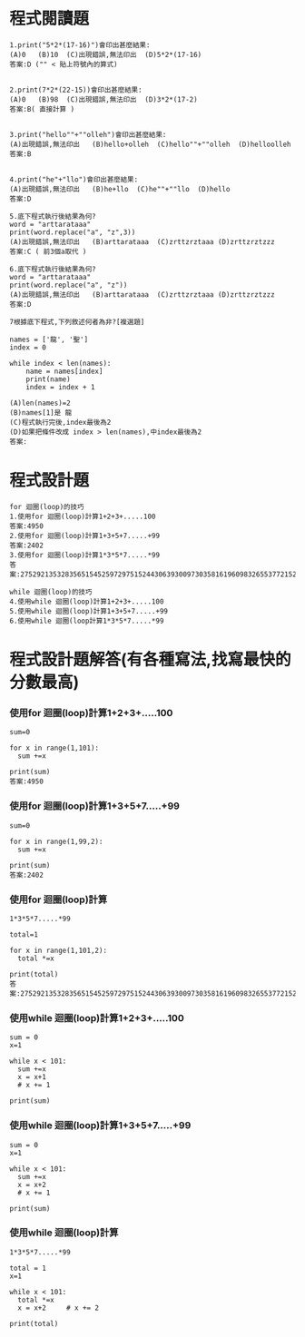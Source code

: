 # 程式閱讀題
```
1.print("5*2*(17-16)")會印出甚麼結果:
(A)0   (B)10  (C)出現錯誤,無法印出  (D)5*2*(17-16)
答案:D ("" < 貼上符號內的算式)


2.print(7*2*(22-15))會印出甚麼結果:
(A)0   (B)98  (C)出現錯誤,無法印出  (D)3*2*(17-2)
答案:B( 直接計算 )


3.print("hello""+""olleh")會印出甚麼結果:
(A)出現錯誤,無法印出   (B)hello+olleh  (C)hello""+""olleh  (D)helloolleh
答案:B 


4.print("he"+"llo")會印出甚麼結果:
(A)出現錯誤,無法印出   (B)he+llo  (C)he""+""llo  (D)hello
答案:D

5.底下程式執行後結果為何?
word = "arttarataaa"
print(word.replace("a", "z",3))
(A)出現錯誤,無法印出   (B)arttarataaa  (C)zrttzrztaaa (D)zrttzrztzzz
答案:C ( 前3個a取代 )

6.底下程式執行後結果為何?
word = "arttarataaa"
print(word.replace("a", "z"))
(A)出現錯誤,無法印出   (B)arttarataaa  (C)zrttzrztaaa (D)zrttzrztzzz
答案:D

7根據底下程式,下列敘述何者為非?[複選題]

names = ['龍', '聖']
index = 0

while index < len(names):
    name = names[index]
    print(name)
    index = index + 1
    
(A)len(names)=2  
(B)names[1]是 龍 
(C)程式執行完後,index最後為2
(D)如果把條件改成 index > len(names),中index最後為2
答案:

```
# 程式設計題
```
for 迴圈(loop)的技巧
1.使用for 迴圈(loop)計算1+2+3+.....100
答案:4950
2.使用for 迴圈(loop)計算1+3+5+7.....+99
答案:2402
3.使用for 迴圈(loop)計算1*3*5*7.....*99
答案:27529213532835651545259729751524430639300973035816196098326553772152587890625

while 迴圈(loop)的技巧
4.使用while 迴圈(loop)計算1+2+3+.....100
5.使用while 迴圈(loop)計算1+3+5+7.....+99
6.使用while 迴圈(loop計算1*3*5*7.....*99
```


# 程式設計題解答(有各種寫法,找寫最快的分數最高)

### 使用for 迴圈(loop)計算1+2+3+.....100
```
sum=0

for x in range(1,101):
  sum +=x
  
print(sum)
答案:4950
```
### 使用for 迴圈(loop)計算1+3+5+7.....+99
```
sum=0

for x in range(1,99,2):
  sum +=x
  
print(sum)
答案:2402
```
### 使用for 迴圈(loop)計算
```
1*3*5*7.....*99
```
```
total=1

for x in range(1,101,2):
  total *=x
  
print(total)
答案:27529213532835651545259729751524430639300973035816196098326553772152587890625
```

### 使用while 迴圈(loop)計算1+2+3+.....100
```
sum = 0
x=1

while x < 101:
  sum +=x
  x = x+1
  # x += 1
  
print(sum)
```
### 使用while 迴圈(loop)計算1+3+5+7.....+99
```
sum = 0
x=1

while x < 101:
  sum +=x
  x = x+2
  # x += 1
  
print(sum)
```

### 使用while 迴圈(loop)計算
```
1*3*5*7.....*99
```
```
total = 1
x=1

while x < 101:
  total *=x
  x = x+2     # x += 2
  
print(total)
```
